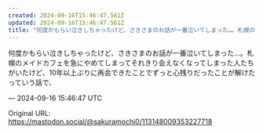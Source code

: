 ```yaml
---
created: 2024-09-16T15:46:47.561Z
updated: 2024-09-16T15:46:47.561Z
title: "何度かもらい泣きしちゃったけど、さきさまのお話が一番泣いてしまった…。札幌のメイドカフェを急にやめてしまってそれきり会えなくなってしまった人たちがいたけど、10[...]"
---
```


<p>何度かもらい泣きしちゃったけど、さきさまのお話が一番泣いてしまった…。札幌のメイドカフェを急にやめてしまってそれきり会えなくなってしまった人たちがいたけど、10年以上ぶりに再会できたことでずっと心残りだったことが解けたっていう話で、</p>

&mdash; 2024-09-16 15:46:47 UTC

Original URL: https://mastodon.social/@sakuramochi0/113148009353227718
